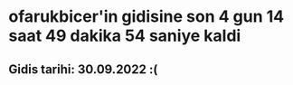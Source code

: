 # ofarukbicer'in gidisine son 4 gun 14 saat 49 dakika 54 saniye kaldi

## Gidis tarihi: 30.09.2022 :(